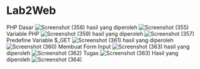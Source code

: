 # Lab2Web
PHP Dasar
![Screenshot (356)](https://user-images.githubusercontent.com/93238755/226182800-9f6309e3-74bc-4122-a6f4-64174cf3a096.png)
hasil yang diperoleh
![Screenshot (355)](https://user-images.githubusercontent.com/93238755/226183017-4480c94e-1fc3-4a3c-abd0-f8ae1ee5edd7.png)
Variable PHP
![Screenshot (359)](https://user-images.githubusercontent.com/93238755/226183170-160652b6-44c4-4a70-bbd3-e3eb1fe7abdc.png)
hasil yang diperoleh
![Screenshot (357)](https://user-images.githubusercontent.com/93238755/226183152-1bac4afd-69f6-4687-84dd-14a53b4ad450.png)
Predefine Variable $_GET
![Screenshot (361)](https://user-images.githubusercontent.com/93238755/226183196-df9bb6c3-2047-4888-af1b-58f89f3fda09.png)
hasil yang diperoleh
![Screenshot (360)](https://user-images.githubusercontent.com/93238755/226183189-8b86cd91-e210-407b-89d6-6e6d376a4e6d.png)
Membuat Form Input
![Screenshot (363)](https://user-images.githubusercontent.com/93238755/226183210-574351f3-785c-4b0b-af62-b549b6de3360.png)
hasil yang diperoleh
![Screenshot (362)](https://user-images.githubusercontent.com/93238755/226183204-43f27203-d261-440b-bc1d-e5d41b9a1ca2.png)
Tugas
![Screenshot (363)](https://user-images.githubusercontent.com/93238755/226183271-bad4ecda-9bcc-4865-bb9c-30fd412c577d.png)
Hasil yang diperoleh
![Screenshot (364)](https://user-images.githubusercontent.com/93238755/226183240-544ed5ea-bb5f-4eb2-9cc1-0ef19d3dce54.png)
